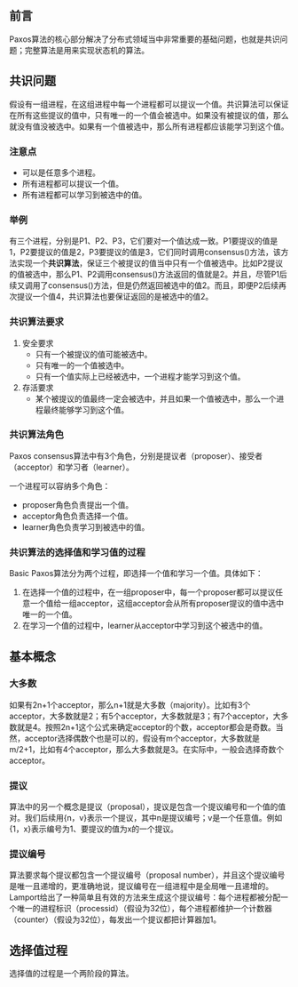 ## 前言
Paxos算法的核心部分解决了分布式领域当中非常重要的基础问题，也就是共识问题；完整算法是用来实现状态机的算法。

## 共识问题
假设有一组进程，在这组进程中每一个进程都可以提议一个值。共识算法可以保证在所有这些提议的值中，只有唯一的一个值会被选中。如果没有被提议的值，那么就没有值没被选中。如果有一个值被选中，那么所有进程都应该能学习到这个值。

### 注意点
- 可以是任意多个进程。
- 所有进程都可以提议一个值。
- 所有进程都可以学习到被选中的值。

### 举例
有三个进程，分别是P1、P2、P3，它们要对一个值达成一致。P1要提议的值是1，P2要提议的值是2，P3要提议的值是3，它们同时调用consensus()方法，该方法实现一个**共识算法**，保证三个被提议的值当中只有一个值被选中。比如P2提议的值被选中，那么P1、P2调用consensus()方法返回的值就是2。并且，尽管P1后续又调用了consensus()方法，但是仍然返回被选中的值2。而且，即便P2后续再次提议一个值4，共识算法也要保证返回的是被选中的值2。

### 共识算法要求
1. 安全要求
    - 只有一个被提议的值可能被选中。
    - 只有唯一的一个值被选中。
    - 只有一个值实际上已经被选中，一个进程才能学习到这个值。
2. 存活要求
    - 某个被提议的值最终一定会被选中，并且如果一个值被选中，那么一个进程最终能够学习到这个值。

### 共识算法角色
Paxos consensus算法中有3个角色，分别是提议者（proposer）、接受者（acceptor）和学习者（learner）。

一个进程可以容纳多个角色：
- proposer角色负责提出一个值。
- acceptor角色负责选择一个值。
- learner角色负责学习到被选中的值。

### 共识算法的选择值和学习值的过程
Basic Paxos算法分为两个过程，即选择一个值和学习一个值。具体如下：
1. 在选择一个值的过程中，在一组proposer中，每一个proposer都可以提议任意一个值给一组acceptor，这组acceptor会从所有proposer提议的值中选中唯一的一个值。
2. 在学习一个值的过程中，learner从acceptor中学习到这个被选中的值。

## 基本概念
### 大多数
如果有2n+1个acceptor，那么n+1就是大多数（majority）。比如有3个acceptor，大多数就是2；有5个acceptor，大多数就是3；有7个acceptor，大多数就是4。按照2n+1这个公式来确定acceptor的个数，acceptor都会是奇数。当然，acceptor选择偶数个也是可以的，假设有m个acceptor，大多数就是m/2+1，比如有4个acceptor，那么大多数就是3。在实际中，一般会选择奇数个acceptor。
### 提议
算法中的另一个概念是提议（proposal），提议是包含一个提议编号和一个值的值对。我们后续用{n，v}表示一个提议，其中n是提议编号；v是一个任意值。例如{1，x}表示编号为1、要提议的值为x的一个提议。
### 提议编号
算法要求每个提议都包含一个提议编号（proposal number），并且这个提议编号是唯一且递增的，更准确地说，提议编号在一组进程中是全局唯一且递增的。Lamport给出了一种简单且有效的方法来生成这个提议编号：每个进程都被分配一个唯一的进程标识（processid）（假设为32位），每个进程都维护一个计数器（counter）（假设为32位），每发出一个提议都把计算器加1。

## 选择值过程
选择值的过程是一个两阶段的算法。

